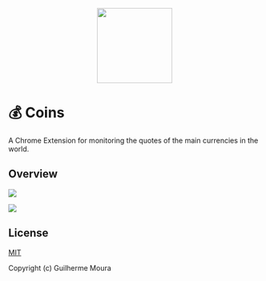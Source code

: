 <p align="center">
  <img
    style="object: contain; height: 150px"
    src="https://raw.githubusercontent.com/glhrmoura/coins/main/docs/logo.png"
  />
</p>

# 💰 Coins

A Chrome Extension for monitoring the quotes of the main currencies in the world.

## Overview

<p>
  <img
    style="object: contain; width: '100%'"
    src="https://raw.githubusercontent.com/glhrmoura/coins/main/docs/screenshot_1.png"
  />
</p>

<p>
  <img
    style="object: contain; width: '100%'"
    src="https://raw.githubusercontent.com/glhrmoura/coins/main/docs/screenshot_2.png"
  />
</p>

## License

[MIT](https://github.com/glhrmoura/coins/blob/main/LICENSE)

Copyright (c) Guilherme Moura
